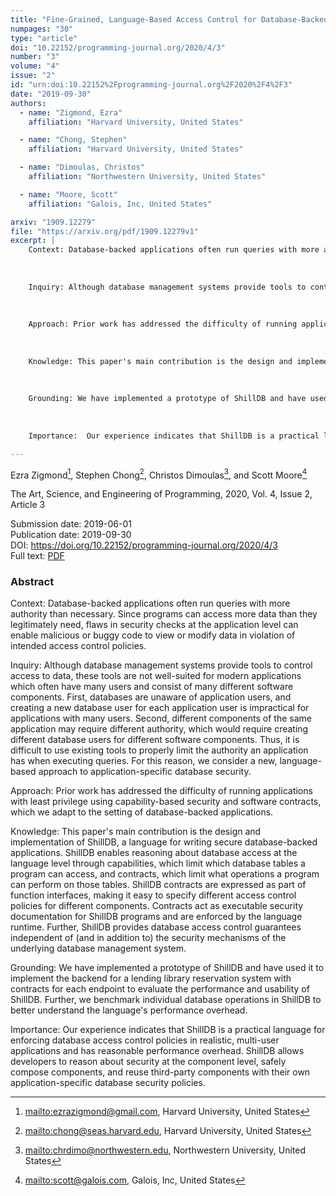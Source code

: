 ```yaml
---
title: "Fine-Grained, Language-Based Access Control for Database-Backed Applications"
numpages: "30"
type: "article"
doi: "10.22152/programming-journal.org/2020/4/3"
number: "3"
volume: "4"
issue: "2"
id: "urn:doi:10.22152%2Fprogramming-journal.org%2F2020%2F4%2F3"
date: "2019-09-30"
authors: 
  - name: "Zigmond, Ezra"
    affiliation: "Harvard University, United States"

  - name: "Chong, Stephen"
    affiliation: "Harvard University, United States"

  - name: "Dimoulas, Christos"
    affiliation: "Northwestern University, United States"

  - name: "Moore, Scott"
    affiliation: "Galois, Inc, United States"

arxiv: "1909.12279"
file: "https://arxiv.org/pdf/1909.12279v1"
excerpt: |
    Context: Database-backed applications often run queries with more authority than necessary. Since programs can access more data than they legitimately need, flaws in security checks at the application level can enable malicious or buggy code to view or modify data in violation of intended access control policies. 
    
    
    
    Inquiry: Although database management systems provide tools to control access to data, these tools are not well-suited for modern applications which often have many users and consist of many different software components. First, databases are unaware of application users, and creating a new database user for each application user is impractical for applications with many users. Second, different components of the same application may require different authority, which would require creating different database users for different software components. Thus, it is difficult to use existing tools to properly limit the authority an application has when executing queries. For this reason, we consider a new, language-based approach to application-specific database security. 
    
    
    
    Approach: Prior work has addressed the difficulty of running applications with least privilege using capability-based security and software contracts, which we adapt to the setting of database-backed applications.
    
    
    
    Knowledge: This paper's main contribution is the design and implementation of ShillDB, a language for writing secure database-backed applications. ShillDB enables reasoning about database access at the language level through capabilities, which limit which database tables a program can access, and contracts, which limit what operations a program can perform on those tables. ShillDB contracts are expressed as part of function interfaces, making it easy to specify different access control policies for different components. Contracts act as executable security documentation for ShillDB programs and are enforced by the language runtime. Further, ShillDB provides database access control guarantees independent of (and in addition to) the security mechanisms of the underlying database management system.
    
    
    
    Grounding: We have implemented a prototype of ShillDB and have used it to implement the backend for a lending library reservation system with contracts for each endpoint to evaluate the performance and usability of ShillDB. Further, we benchmark individual database operations in ShillDB to better understand the language's performance overhead.
    
    
    
    Importance:  Our experience indicates that ShillDB is a practical language for enforcing database access control policies in realistic, multi-user applications and has reasonable performance overhead. ShillDB allows developers to reason about security at the component level, safely compose components, and reuse third-party components with their own application-specific database security policies.

---
```

Ezra Zigmond[^1], Stephen Chong[^2], Christos Dimoulas[^3], and Scott Moore[^4]

The Art, Science, and Engineering of Programming, 2020, Vol. 4, Issue 2, Article 3

Submission date: 2019-06-01  
Publication date: 2019-09-30  
DOI: <https://doi.org/10.22152/programming-journal.org/2020/4/3>  
Full text: [PDF](https://arxiv.org/pdf/1909.12279v1)  


### Abstract

Context: Database-backed applications often run queries with more authority than necessary. Since programs can access more data than they legitimately need, flaws in security checks at the application level can enable malicious or buggy code to view or modify data in violation of intended access control policies. 



Inquiry: Although database management systems provide tools to control access to data, these tools are not well-suited for modern applications which often have many users and consist of many different software components. First, databases are unaware of application users, and creating a new database user for each application user is impractical for applications with many users. Second, different components of the same application may require different authority, which would require creating different database users for different software components. Thus, it is difficult to use existing tools to properly limit the authority an application has when executing queries. For this reason, we consider a new, language-based approach to application-specific database security. 



Approach: Prior work has addressed the difficulty of running applications with least privilege using capability-based security and software contracts, which we adapt to the setting of database-backed applications.



Knowledge: This paper's main contribution is the design and implementation of ShillDB, a language for writing secure database-backed applications. ShillDB enables reasoning about database access at the language level through capabilities, which limit which database tables a program can access, and contracts, which limit what operations a program can perform on those tables. ShillDB contracts are expressed as part of function interfaces, making it easy to specify different access control policies for different components. Contracts act as executable security documentation for ShillDB programs and are enforced by the language runtime. Further, ShillDB provides database access control guarantees independent of (and in addition to) the security mechanisms of the underlying database management system.



Grounding: We have implemented a prototype of ShillDB and have used it to implement the backend for a lending library reservation system with contracts for each endpoint to evaluate the performance and usability of ShillDB. Further, we benchmark individual database operations in ShillDB to better understand the language's performance overhead.



Importance:  Our experience indicates that ShillDB is a practical language for enforcing database access control policies in realistic, multi-user applications and has reasonable performance overhead. ShillDB allows developers to reason about security at the component level, safely compose components, and reuse third-party components with their own application-specific database security policies.


[^1]: <mailto:ezrazigmond@gmail.com>, Harvard University, United States

[^2]: <mailto:chong@seas.harvard.edu>, Harvard University, United States

[^3]: <mailto:chrdimo@northwestern.edu>, Northwestern University, United States

[^4]: <mailto:scott@galois.com>, Galois, Inc, United States

